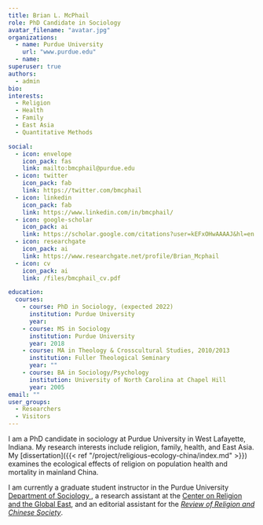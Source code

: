 ```yaml
---
title: Brian L. McPhail
role: PhD Candidate in Sociology
avatar_filename: "avatar.jpg"
organizations:
  - name: Purdue University
    url: "www.purdue.edu"
  - name:
superuser: true
authors:
  - admin
bio:
interests:
  - Religion
  - Health
  - Family
  - East Asia
  - Quantitative Methods

social:
  - icon: envelope
    icon_pack: fas
    link: mailto:bmcphail@purdue.edu
  - icon: twitter
    icon_pack: fab
    link: https://twitter.com/bmcphail
  - icon: linkedin
    icon_pack: fab
    link: https://www.linkedin.com/in/bmcphail/
  - icon: google-scholar
    icon_pack: ai
    link: https://scholar.google.com/citations?user=kEFxOHwAAAAJ&hl=en
  - icon: researchgate
    icon_pack: ai
    link: https://www.researchgate.net/profile/Brian_Mcphail
  - icon: cv
    icon_pack: ai
    link: /files/bmcphail_cv.pdf

education:
  courses:
    - course: PhD in Sociology, (expected 2022)
      institution: Purdue University
      year:
    - course: MS in Sociology
      institution: Purdue University
      year: 2018
    - course: MA in Theology & Crosscultural Studies, 2010/2013
      institution: Fuller Theological Seminary
      year: ""
    - course: BA in Sociology/Psychology
      institution: University of North Carolina at Chapel Hill
      year: 2005
email: ""
user_groups:
  - Researchers
  - Visitors
---
```


I am a PhD candidate in sociology at Purdue University in West Lafayette, Indiana. My research interests include religion, family, health, and East Asia. My [dissertation]({{< ref "/project/religious-ecology-china/index.md" >}}) examines the ecological effects of religion on population health and mortality in mainland China.

I am currently a graduate student instructor in the Purdue University [Department of Sociology ](https://www.cla.purdue.edu/sociology/), a research assistant at the [Center on Religion and the Global East](http://www.globaleast.org/), and an editorial assistant for the [*Review of Religion and Chinese Society*](http://booksandjournals.brillonline.com/content/journals/22143955).
